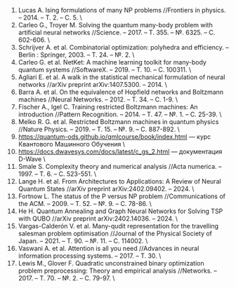 1. Lucas A. Ising formulations of many NP problems //Frontiers in physics. – 2014. – Т. 2. – С. 5. \
2. Carleo G., Troyer M. Solving the quantum many-body problem with artificial neural networks //Science. – 2017. – Т. 355. – №. 6325. – С. 602-606. \
3. Schrijver A. et al. Combinatorial optimization: polyhedra and efficiency. – Berlin : Springer, 2003. – Т. 24. – №. 2. \
4. Carleo G. et al. NetKet: A machine learning toolkit for many-body quantum systems //SoftwareX. – 2019. – Т. 10. – С. 100311. \
5. Agliari E. et al. A walk in the statistical mechanical formulation of neural networks //arXiv preprint arXiv:1407.5300. – 2014. \
6. Barra A. et al. On the equivalence of Hopfield networks and Boltzmann machines //Neural Networks. – 2012. – Т. 34. – С. 1-9. \
7. Fischer A., Igel C. Training restricted Boltzmann machines: An introduction //Pattern Recognition. – 2014. – Т. 47. – №. 1. – С. 25-39. \ 
8. Melko R. G. et al. Restricted Boltzmann machines in quantum physics //Nature Physics. – 2019. – Т. 15. – №. 9. – С. 887-892. \
9. https://quantum-ods.github.io/qmlcourse/book/index.html — курс Квантового Машинного Обучения \
10. https://docs.dwavesys.com/docs/latest/c_gs_2.html — документация D-Wave \
11. Smale S. Complexity theory and numerical analysis //Acta numerica. – 1997. – Т. 6. – С. 523-551. \ 
12. Lange H. et al. From Architectures to Applications: A Review of Neural Quantum States //arXiv preprint arXiv:2402.09402. – 2024. \ 
13. Fortnow L. The status of the P versus NP problem //Communications of the ACM. – 2009. – Т. 52. – №. 9. – С. 78-86. \
14. He H. Quantum Annealing and Graph Neural Networks for Solving TSP with QUBO //arXiv preprint arXiv:2402.14036. – 2024. \
15. Vargas-Calderón V. et al. Many-qudit representation for the travelling salesman problem optimisation //Journal of the Physical Society of Japan. – 2021. – Т. 90. – №. 11. – С. 114002. \
16. Vaswani A. et al. Attention is all you need //Advances in neural information processing systems. – 2017. – Т. 30. \
17. Lewis M., Glover F. Quadratic unconstrained binary optimization problem preprocessing: Theory and empirical analysis //Networks. – 2017. – Т. 70. – №. 2. – С. 79-97. \

